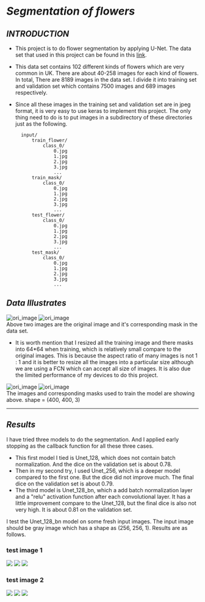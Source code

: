 # ***Segmentation of flowers***
## ***INTRODUCTION***  
* This project is to do flower segmentation by applying U-Net. The data set that used in this project can be found in this [link](http://www.robots.ox.ac.uk/~vgg/data/flowers/102/index.html).  
  
* This data set contains 102 different kinds of flowers which are very common in UK. There are about 40-258 images for each kind of flowers. In total, There are 8189 images in the data set. I divide it into training set and validation set which contains 7500 images and 689 images respectively.

* Since all these images in the training set and validation set are in jpeg format, it is very easy to use keras to implement this project.
The only thing need to do is to put images in a subdirectory of these directories just as the following.   

        input/
            train_flower/
                class_0/
                    0.jpg
                    1.jpg
                    2.jpg
                    3.jpg
                    ...
            train_mask/
                class_0/
                    0.jpg
                    1.jpg
                    2.jpg
                    3.jpg
                    ...
            test_flower/
                class_0/
                    0.jpg
                    1.jpg
                    2.jpg
                    3.jpg
                    ...
            test_mask/
                class_0/
                    0.jpg
                    1.jpg
                    2.jpg
                    3.jpg
                    ...





## ***Data Illustrates***  
![ori_image](https://github.com/NusLuoKe/102flowers/blob/master/readme_img/image_00001.jpg)
![ori_image](https://github.com/NusLuoKe/102flowers/blob/master/readme_img/mask_00001.jpg)  
Above two images are the original image and it's corresponding mask in the data set.

  
* It is worth mention that I resized all the training image and there masks into 64*64 when training, which is 
relatively small compare to the original images. This is because the aspect ratio of many images is not 1 : 1 and it is better to resize all the 
images into a particular size although we are using a FCN which can accept all size of images. It is also due the limited 
performance of my devices to do this project.  

![ori_image](https://github.com/NusLuoKe/102flowers/blob/master/readme_img/resized_flower_00001.jpg)
![ori_image](https://github.com/NusLuoKe/102flowers/blob/master/readme_img/resized_mask_00001.jpg)  
The images and corresponding masks used to train the model are showing above. 
shape = (400, 400, 3)

---
## ***Results***
I have tried three models to do the segmentation. And I applied early stopping as the callback function for all these three cases.  
  
* This first model I tied is Unet_128, which does not contain batch normalization. And the dice on the validation set is about 0.78.  
* Then in my second try, I used Unet_256, which is a deeper model compared to the first one. But the dice did not improve much. The final
dice on the validation set is about 0.79.
* The third model is Unet_128_bn, which a add batch normalization layer and a "relu" activation function after each convolutional 
layer. It has a little improvement compare to the Unet_128, but the final dice is also not very high. It is about 0.81 on the validation set.
  
I test the Unet_128_bn model on some fresh input images. The input image should be gray image which has a shape 
as (256, 256, 1). Results are as follows.      
### test image 1
![](https://github.com/NusLuoKe/102flowers/blob/master/readme_img/test_flower_1.jpg)
![](https://github.com/NusLuoKe/102flowers/blob/master/readme_img/test_flower_1_gray.png)
![](https://github.com/NusLuoKe/102flowers/blob/master/readme_img/test_flower_1_pred.png)  


### test image 2
![](https://github.com/NusLuoKe/102flowers/blob/master/readme_img/test_flower_2.jpg)
![](https://github.com/NusLuoKe/102flowers/blob/master/readme_img/test_flower_2_gray.png)
![](https://github.com/NusLuoKe/102flowers/blob/master/readme_img/test_flower_2_pred.png)
